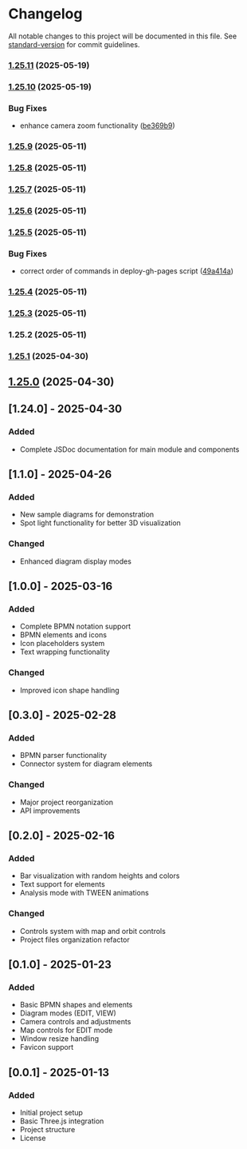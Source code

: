 # Changelog

All notable changes to this project will be documented in this file. See [standard-version](https://github.com/conventional-changelog/standard-version) for commit guidelines.

### [1.25.11](https://github.com/robertwaszkowski/aurea-eden/compare/v1.25.10...v1.25.11) (2025-05-19)

### [1.25.10](https://github.com/robertwaszkowski/aurea-eden/compare/v1.25.9...v1.25.10) (2025-05-19)


### Bug Fixes

* enhance camera zoom functionality ([be369b9](https://github.com/robertwaszkowski/aurea-eden/commit/be369b998ac83afa6424d7ace7205da33299cef0))

### [1.25.9](https://github.com/robertwaszkowski/aurea-eden/compare/v1.25.8...v1.25.9) (2025-05-11)

### [1.25.8](https://github.com/robertwaszkowski/aurea-eden/compare/v1.25.7...v1.25.8) (2025-05-11)

### [1.25.7](https://github.com/robertwaszkowski/aurea-eden/compare/v1.25.6...v1.25.7) (2025-05-11)

### [1.25.6](https://github.com/robertwaszkowski/aurea-eden/compare/v1.25.5...v1.25.6) (2025-05-11)

### [1.25.5](https://github.com/robertwaszkowski/aurea-eden/compare/v1.25.4...v1.25.5) (2025-05-11)


### Bug Fixes

* correct order of commands in deploy-gh-pages script ([49a414a](https://github.com/robertwaszkowski/aurea-eden/commit/49a414aa7d079092eaefed2b7f408d201b68e8e6))

### [1.25.4](https://github.com/robertwaszkowski/aurea-eden/compare/v1.25.3...v1.25.4) (2025-05-11)

### [1.25.3](https://github.com/robertwaszkowski/aurea-eden/compare/v1.25.2...v1.25.3) (2025-05-11)

### 1.25.2 (2025-05-11)

### [1.25.1](https://gitlab.tecna.pl/waszkowski_r/three-diagram/compare/v1.25.0...v1.25.1) (2025-04-30)

## [1.25.0](https://gitlab.tecna.pl/waszkowski_r/three-diagram/compare/v1.24.0...v1.25.0) (2025-04-30)

## [1.24.0] - 2025-04-30
### Added
- Complete JSDoc documentation for main module and components

## [1.1.0] - 2025-04-26
### Added
- New sample diagrams for demonstration
- Spot light functionality for better 3D visualization
### Changed
- Enhanced diagram display modes

## [1.0.0] - 2025-03-16
### Added
- Complete BPMN notation support
- BPMN elements and icons
- Icon placeholders system
- Text wrapping functionality
### Changed
- Improved icon shape handling

## [0.3.0] - 2025-02-28
### Added
- BPMN parser functionality
- Connector system for diagram elements
### Changed
- Major project reorganization
- API improvements

## [0.2.0] - 2025-02-16
### Added
- Bar visualization with random heights and colors
- Text support for elements
- Analysis mode with TWEEN animations
### Changed
- Controls system with map and orbit controls
- Project files organization refactor

## [0.1.0] - 2025-01-23
### Added
- Basic BPMN shapes and elements
- Diagram modes (EDIT, VIEW)
- Camera controls and adjustments
- Map controls for EDIT mode
- Window resize handling
- Favicon support

## [0.0.1] - 2025-01-13
### Added
- Initial project setup
- Basic Three.js integration
- Project structure
- License
